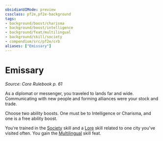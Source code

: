 ```yaml
---
obsidianUIMode: preview
cssclass: pf2e,pf2e-background
tags:
- background/boost/charisma
- background/boost/intelligence
- background/feat/multilingual
- background/skill/society
- compendium/src/pf2e/crb
aliases: ["Emissary"]
---
```

# Emissary
*Source: Core Rulebook p. 61*  

As a diplomat or messenger, you traveled to lands far and wide. Communicating with new people and forming alliances were your stock and trade.

Choose two ability boosts. One must be to Intelligence or Charisma, and one is a free ability boost.

You're trained in the [Society](../../skills.md#Society) skill and a [Lore](../../skills.md#Lore) skill related to one city you've visited often. You gain the [Multilingual](../../feats/multilingual.md) skill feat.